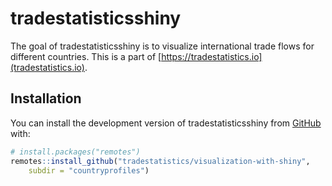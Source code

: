 
<!-- README.md is generated from README.Rmd. Please edit that file -->

# tradestatisticsshiny

<!-- badges: start -->
<!-- badges: end -->

The goal of tradestatisticsshiny is to visualize international trade
flows for different countries. This is a part of
[https://tradestatistics.io](tradestatistics.io).

## Installation

You can install the development version of tradestatisticsshiny from
[GitHub](https://github.com/) with:

``` r
# install.packages("remotes")
remotes::install_github("tradestatistics/visualization-with-shiny",
    subdir = "countryprofiles")
```
